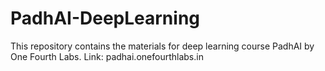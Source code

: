 # PadhAI-DeepLearning
This repository contains the materials for deep learning course PadhAI by One Fourth Labs. Link: padhai.onefourthlabs.in
